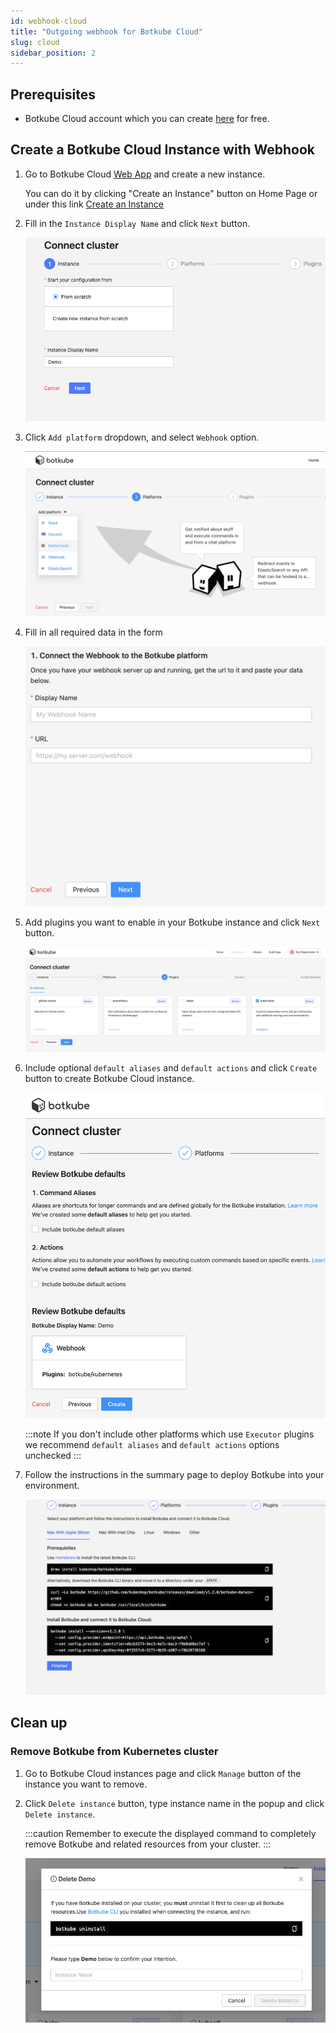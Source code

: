 ```yaml
---
id: webhook-cloud
title: "Outgoing webhook for Botkube Cloud"
slug: cloud
sidebar_position: 2
---
```


## Prerequisites

- Botkube Cloud account which you can create [here](https://app.botkube.io) for free.

## Create a Botkube Cloud Instance with Webhook

1. Go to Botkube Cloud [Web App](https://app.botkube.io/) and create a new instance.

   You can do it by clicking "Create an Instance" button on Home Page or under this link [Create an Instance](https://app.botkube.io/instances/add)

2. Fill in the `Instance Display Name` and click `Next` button.

   ![Instance Display Name](assets/webhook_instance_display_name.png "Instance display name")

3. Click `Add platform` dropdown, and select `Webhook` option.

   ![Select Platform](assets/webhook_platform_select.png "Select platform")

4. Fill in all required data in the form

   ![Form](assets/webhook_form.png "Form")

5. Add plugins you want to enable in your Botkube instance and click `Next` button.

   ![Plugins](assets/webhook_add_plugins.png "Plugins")

6. Include optional `default aliases` and `default actions` and click `Create` button to create Botkube Cloud instance.

   ![Create](assets/webhook_create.png "Create")

   :::note
   If you don't include other platforms which use `Executor` plugins we recommend `default aliases` and `default actions` options unchecked
   :::

7. Follow the instructions in the summary page to deploy Botkube into your environment.

   ![Summary](assets/webhook_summary.png "Summary")

## Clean up

### Remove Botkube from Kubernetes cluster

1. Go to Botkube Cloud instances page and click `Manage` button of the instance you want to remove.

2. Click `Delete instance` button, type instance name in the popup and click `Delete instance`.

   :::caution
   Remember to execute the displayed command to completely remove Botkube and related resources from your cluster.
   :::

   ![Delete](assets/webhook_instance_delete.png "Delete")
